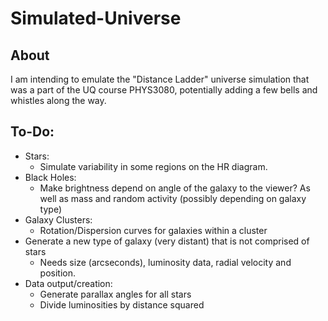 # Simulated-Universe
## About
I am intending to emulate the "Distance Ladder" universe simulation that was a part of the UQ course PHYS3080, potentially adding a few bells and whistles along the way. 

## To-Do:
 - Stars:
    - Simulate variability in some regions on the HR diagram. 
 - Black Holes:
    - Make brightness depend on angle of the galaxy to the viewer? As well as mass and random activity (possibly depending on galaxy type)
 - Galaxy Clusters:
    - Rotation/Dispersion curves for galaxies within a cluster
 - Generate a new type of galaxy (very distant) that is not comprised of stars
    - Needs size (arcseconds), luminosity data, radial velocity and position. 
 - Data output/creation:
    - Generate parallax angles for all stars
	- Divide luminosities by distance squared
